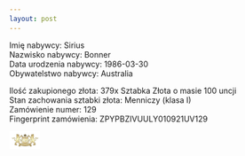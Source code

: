 ```yaml
---
layout: post
---
```


Imię nabywcy: Sirius  
Nazwisko nabywcy: Bonner  
Data urodzenia nabywcy: 1986-03-30  
Obywatelstwo nabywcy: Australia  

Ilość zakupionego złota: 379x Sztabka Złota o masie 100 uncji  
Stan zachowania sztabki złota: Menniczy (klasa I)  
Zamówienie numer: 129  
Fingerprint zamówienia: ZPYPBZIVUULY010921UV129

![pic](/media/pic.png)